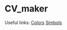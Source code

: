# CV_maker

Useful links:
[Colors](http://latexbr.blogspot.com/2010/12/cores.html)
[Simbols](https://ctan.dcc.uchile.cl/fonts/fontawesome/doc/fontawesome.pdf)

